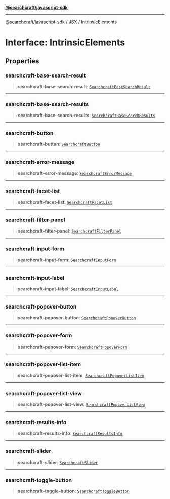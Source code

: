 [**@searchcraft/javascript-sdk**](https://docs.searchcraft.io/reference/sdk/js-vanilla/README.md)

***

[@searchcraft/javascript-sdk](https://docs.searchcraft.io/reference/sdk/js-vanilla/globals.md) / [JSX](https://docs.searchcraft.io/reference/sdk/js-vanilla/namespaces/JSX/README.md) / IntrinsicElements

# Interface: IntrinsicElements

## Properties

### searchcraft-base-search-result

> **searchcraft-base-search-result**: [`SearchcraftBaseSearchResult`](https://docs.searchcraft.io/reference/sdk/js-vanilla/namespaces/JSX/interfaces/SearchcraftBaseSearchResult.md)

***

### searchcraft-base-search-results

> **searchcraft-base-search-results**: [`SearchcraftBaseSearchResults`](https://docs.searchcraft.io/reference/sdk/js-vanilla/namespaces/JSX/interfaces/SearchcraftBaseSearchResults.md)

***

### searchcraft-button

> **searchcraft-button**: [`SearchcraftButton`](https://docs.searchcraft.io/reference/sdk/js-vanilla/namespaces/JSX/interfaces/SearchcraftButton.md)

***

### searchcraft-error-message

> **searchcraft-error-message**: [`SearchcraftErrorMessage`](https://docs.searchcraft.io/reference/sdk/js-vanilla/namespaces/JSX/interfaces/SearchcraftErrorMessage.md)

***

### searchcraft-facet-list

> **searchcraft-facet-list**: [`SearchcraftFacetList`](https://docs.searchcraft.io/reference/sdk/js-vanilla/namespaces/JSX/interfaces/SearchcraftFacetList.md)

***

### searchcraft-filter-panel

> **searchcraft-filter-panel**: [`SearchcraftFilterPanel`](https://docs.searchcraft.io/reference/sdk/js-vanilla/namespaces/JSX/interfaces/SearchcraftFilterPanel.md)

***

### searchcraft-input-form

> **searchcraft-input-form**: [`SearchcraftInputForm`](https://docs.searchcraft.io/reference/sdk/js-vanilla/namespaces/JSX/interfaces/SearchcraftInputForm.md)

***

### searchcraft-input-label

> **searchcraft-input-label**: [`SearchcraftInputLabel`](https://docs.searchcraft.io/reference/sdk/js-vanilla/namespaces/JSX/interfaces/SearchcraftInputLabel.md)

***

### searchcraft-popover-button

> **searchcraft-popover-button**: [`SearchcraftPopoverButton`](https://docs.searchcraft.io/reference/sdk/js-vanilla/namespaces/JSX/interfaces/SearchcraftPopoverButton.md)

***

### searchcraft-popover-form

> **searchcraft-popover-form**: [`SearchcraftPopoverForm`](https://docs.searchcraft.io/reference/sdk/js-vanilla/namespaces/JSX/interfaces/SearchcraftPopoverForm.md)

***

### searchcraft-popover-list-item

> **searchcraft-popover-list-item**: [`SearchcraftPopoverListItem`](https://docs.searchcraft.io/reference/sdk/js-vanilla/namespaces/JSX/interfaces/SearchcraftPopoverListItem.md)

***

### searchcraft-popover-list-view

> **searchcraft-popover-list-view**: [`SearchcraftPopoverListView`](https://docs.searchcraft.io/reference/sdk/js-vanilla/namespaces/JSX/interfaces/SearchcraftPopoverListView.md)

***

### searchcraft-results-info

> **searchcraft-results-info**: [`SearchcraftResultsInfo`](https://docs.searchcraft.io/reference/sdk/js-vanilla/namespaces/JSX/interfaces/SearchcraftResultsInfo.md)

***

### searchcraft-slider

> **searchcraft-slider**: [`SearchcraftSlider`](https://docs.searchcraft.io/reference/sdk/js-vanilla/namespaces/JSX/interfaces/SearchcraftSlider.md)

***

### searchcraft-toggle-button

> **searchcraft-toggle-button**: [`SearchcraftToggleButton`](https://docs.searchcraft.io/reference/sdk/js-vanilla/namespaces/JSX/interfaces/SearchcraftToggleButton.md)
